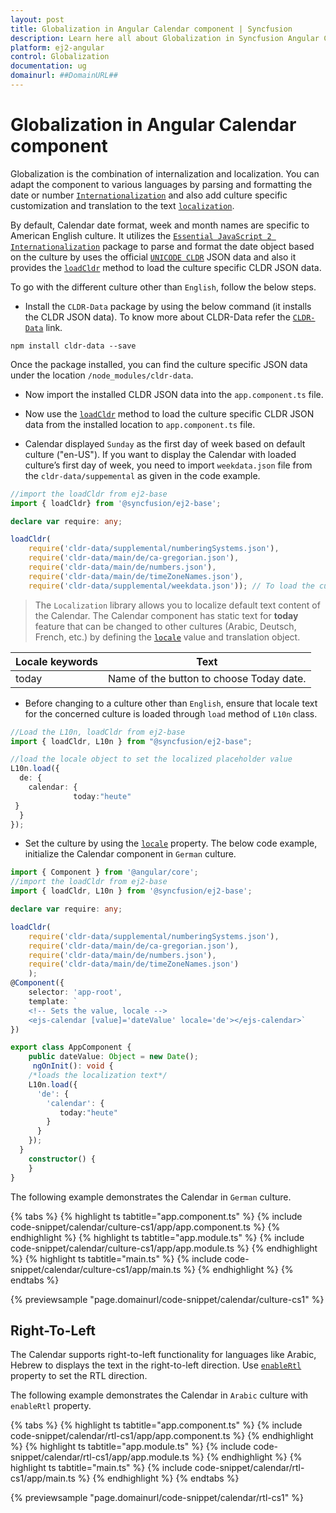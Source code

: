 ```yaml
---
layout: post
title: Globalization in Angular Calendar component | Syncfusion
description: Learn here all about Globalization in Syncfusion Angular Calendar component of Syncfusion Essential JS 2 and more.
platform: ej2-angular
control: Globalization 
documentation: ug
domainurl: ##DomainURL##
---
```


# Globalization in Angular Calendar component

Globalization is the combination of internalization and localization. You can adapt the component to various languages by parsing and formatting the date or number [`Internationalization`](../common/internationalization/) and also add culture specific customization and translation to the text [`localization`](../common/localization/).

By default, Calendar date format, week and month names are specific to American English culture. It utilizes the [`Essential JavaScript 2 Internationalization`](http://ej2.syncfusion.com/documentation/base/intl.html) package to parse and format the date object based on the culture by uses the official [`UNICODE CLDR`](http://cldr.unicode.org/) JSON data and also it provides the [`loadCldr`](http://ej2.syncfusion.com/documentation/base/internationalization#cldr-data-dependencies) method to load the culture specific CLDR JSON data.

To go with the different culture other than `English`, follow the below steps.

* Install the `CLDR-Data` package by using the below command (it installs the CLDR JSON data). To know more about CLDR-Data refer the [`CLDR-Data`](http://cldr.unicode.org/index/cldr-spec/json) link.

```
npm install cldr-data --save
```

Once the package installed, you can find the culture specific JSON data under the location `/node_modules/cldr-data`.

* Now import the installed CLDR JSON data into the `app.component.ts` file.

* Now use the [`loadCldr`](http://ej2.syncfusion.com/documentation/base/internationalization#cldr-data-dependencies) method to load the culture specific CLDR JSON data from the installed location to `app.component.ts` file.

* Calendar displayed `Sunday` as the first day of week based on default culture ("en-US"). If you want to display the Calendar with loaded culture’s first day of week, you need to import `weekdata.json` file from the `cldr-data/suppemental` as given in the code example.

```typescript
//import the loadCldr from ej2-base
import { loadCldr} from '@syncfusion/ej2-base';

declare var require: any;

loadCldr(
    require('cldr-data/supplemental/numberingSystems.json'),
    require('cldr-data/main/de/ca-gregorian.json'),
    require('cldr-data/main/de/numbers.json'),
    require('cldr-data/main/de/timeZoneNames.json'),
    require('cldr-data/supplemental/weekdata.json')); // To load the culture based first day of week
```

> The `Localization` library allows you to localize default text content of the Calendar. The Calendar component has static text for  **today** feature that can be changed to other cultures (Arabic, Deutsch, French, etc.) by defining the [`locale`](https://ej2.syncfusion.com/angular/documentation/api/calendar#locale) value and translation object.

Locale keywords |Text
-----|-----
today | Name of the button to choose Today date.

* Before changing to a culture other than `English`, ensure that locale text for the concerned culture is loaded through `load` method of `L10n` class.

```typescript
//Load the L10n, loadCldr from ej2-base
import { loadCldr, L10n } from "@syncfusion/ej2-base";

//load the locale object to set the localized placeholder value
L10n.load({
  de: {
    calendar: {
              today:"heute"
 }
  }
});
```

* Set the culture by using the [`locale`](https://ej2.syncfusion.com/angular/documentation/api/calendar#locale) property. The below code example, initialize the Calendar component in `German` culture.

```typescript
import { Component } from '@angular/core';
//import the loadCldr from ej2-base
import { loadCldr, L10n } from '@syncfusion/ej2-base';

declare var require: any;

loadCldr(
    require('cldr-data/supplemental/numberingSystems.json'),
    require('cldr-data/main/de/ca-gregorian.json'),
    require('cldr-data/main/de/numbers.json'),
    require('cldr-data/main/de/timeZoneNames.json')
    );
@Component({
    selector: 'app-root',
    template: `
    <!-- Sets the value, locale -->
    <ejs-calendar [value]='dateValue' locale='de'></ejs-calendar>`
})

export class AppComponent {
    public dateValue: Object = new Date();
     ngOnInit(): void {
    /*loads the localization text*/
    L10n.load({
      'de': {
        'calendar': {
           today:"heute"
        }
      }
    });
  }
    constructor() {
    }
}
```

The following example demonstrates the Calendar in `German` culture.

{% tabs %}
{% highlight ts tabtitle="app.component.ts" %}
{% include code-snippet/calendar/culture-cs1/app/app.component.ts %}
{% endhighlight %}
{% highlight ts tabtitle="app.module.ts" %}
{% include code-snippet/calendar/culture-cs1/app/app.module.ts %}
{% endhighlight %}
{% highlight ts tabtitle="main.ts" %}
{% include code-snippet/calendar/culture-cs1/app/main.ts %}
{% endhighlight %}
{% endtabs %}
  
{% previewsample "page.domainurl/code-snippet/calendar/culture-cs1" %}

## Right-To-Left

The Calendar supports right-to-left functionality for languages like Arabic, Hebrew to displays the text in the right-to-left direction. Use [`enableRtl`](https://ej2.syncfusion.com/angular/documentation/api/calendar#enablertl) property to set the RTL direction.

The following example demonstrates the Calendar in `Arabic` culture with `enableRtl` property.

{% tabs %}
{% highlight ts tabtitle="app.component.ts" %}
{% include code-snippet/calendar/rtl-cs1/app/app.component.ts %}
{% endhighlight %}
{% highlight ts tabtitle="app.module.ts" %}
{% include code-snippet/calendar/rtl-cs1/app/app.module.ts %}
{% endhighlight %}
{% highlight ts tabtitle="main.ts" %}
{% include code-snippet/calendar/rtl-cs1/app/main.ts %}
{% endhighlight %}
{% endtabs %}
  
{% previewsample "page.domainurl/code-snippet/calendar/rtl-cs1" %}